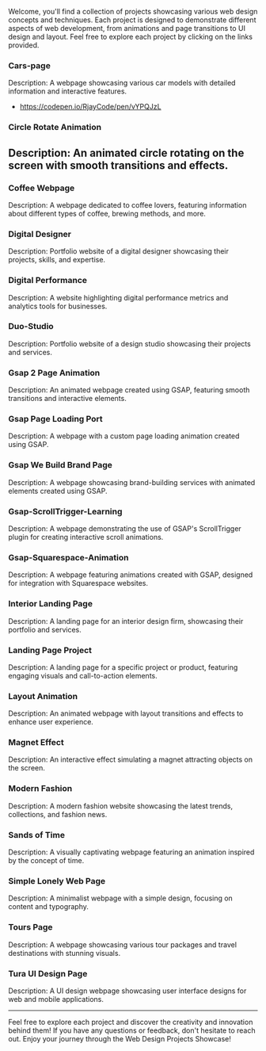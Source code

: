 
Welcome, you'll find a collection of projects showcasing various web design concepts and techniques. Each project is designed to demonstrate different aspects of web development, from animations and page transitions to UI design and layout. Feel free to explore each project by clicking on the links provided.

### Cars-page
Description: A webpage showcasing various car models with detailed information and interactive features.
- https://codepen.io/RjayCode/pen/vYPQJzL

### Circle Rotate Animation
Description: An animated circle rotating on the screen with smooth transitions and effects.
- 

### Coffee Webpage
Description: A webpage dedicated to coffee lovers, featuring information about different types of coffee, brewing methods, and more.

### Digital Designer
Description: Portfolio website of a digital designer showcasing their projects, skills, and expertise.

### Digital Performance
Description: A website highlighting digital performance metrics and analytics tools for businesses.

### Duo-Studio
Description: Portfolio website of a design studio showcasing their projects and services.

### Gsap 2 Page Animation
Description: An animated webpage created using GSAP, featuring smooth transitions and interactive elements.

### Gsap Page Loading Port
Description: A webpage with a custom page loading animation created using GSAP.

### Gsap We Build Brand Page
Description: A webpage showcasing brand-building services with animated elements created using GSAP.

### Gsap-ScrollTrigger-Learning
Description: A webpage demonstrating the use of GSAP's ScrollTrigger plugin for creating interactive scroll animations.

### Gsap-Squarespace-Animation
Description: A webpage featuring animations created with GSAP, designed for integration with Squarespace websites.

### Interior Landing Page
Description: A landing page for an interior design firm, showcasing their portfolio and services.

### Landing Page Project
Description: A landing page for a specific project or product, featuring engaging visuals and call-to-action elements.

### Layout Animation
Description: An animated webpage with layout transitions and effects to enhance user experience.

### Magnet Effect
Description: An interactive effect simulating a magnet attracting objects on the screen.

### Modern Fashion
Description: A modern fashion website showcasing the latest trends, collections, and fashion news.

### Sands of Time
Description: A visually captivating webpage featuring an animation inspired by the concept of time.

### Simple Lonely Web Page
Description: A minimalist webpage with a simple design, focusing on content and typography.

### Tours Page
Description: A webpage showcasing various tour packages and travel destinations with stunning visuals.

### Tura UI Design Page
Description: A UI design webpage showcasing user interface designs for web and mobile applications.

---

Feel free to explore each project and discover the creativity and innovation behind them! If you have any questions or feedback, don't hesitate to reach out. Enjoy your journey through the Web Design Projects Showcase!
